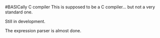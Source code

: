 #BASICally C compiler
This is supposed to be a C compiler... but not a very standard one.

Still in development.

The expression parser is almost done.
